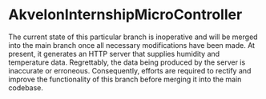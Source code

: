 # AkvelonInternshipMicroController
The current state of this particular branch is inoperative and will be merged into the main branch once all necessary modifications have been made. At present, it generates an HTTP server that supplies humidity and temperature data. Regrettably, the data being produced by the server is inaccurate or erroneous. Consequently, efforts are required to rectify and improve the functionality of this branch before merging it into the main codebase.